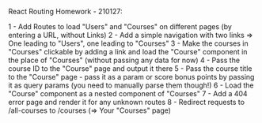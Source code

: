 React Routing Homework - 210127:

1 - Add Routes to load "Users" and "Courses" on different pages (by entering a URL, without Links)
2 - Add a simple navigation with two links => One leading to "Users", one leading to "Courses"
3 - Make the courses in "Courses" clickable by adding a link and load the "Course" component in the place of "Courses" (without passing any data for now)
4 - Pass the course ID to the "Course" page and output it there
5 - Pass the course title to the "Course" page - pass it as a param or score bonus points by passing it as query params (you need to manually parse them though!)
6 - Load the "Course" component as a nested component of "Courses"
7 - Add a 404 error page and render it for any unknown routes
8 - Redirect requests to /all-courses to /courses (=> Your "Courses" page)